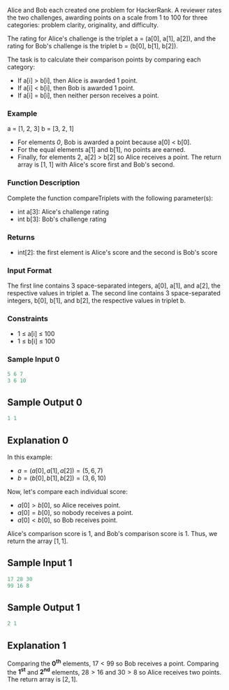 Alice and Bob each created one problem for HackerRank. A reviewer rates the two challenges, awarding points on a scale from 1 to 100 for three categories: problem clarity, originality, and difficulty.

The rating for Alice's challenge is the triplet a = (a[0], a[1], a[2]), and the rating for Bob's challenge is the triplet b = (b[0], b[1], b[2]).

The task is to calculate their comparison points by comparing each category:

- If a[i] > b[i], then Alice is awarded 1 point.
- If a[i] < b[i], then Bob is awarded 1 point.
- If a[i] = b[i], then neither person receives a point.

### Example

a = [1, 2, 3]
b = [3, 2, 1]

- For elements *0*, Bob is awarded a point because a[0] < b[0].
- For the equal elements a[1] and b[1], no points are earned.
- Finally, for elements 2, a[2] > b[2] so Alice receives a point.
The return array is [1, 1] with Alice's score first and Bob's second.

### Function Description

Complete the function compareTriplets with the following parameter(s):

- int a[3]: Alice's challenge rating
- int b[3]: Bob's challenge rating

### Returns

- int[2]: the first element is Alice's score and the second is Bob's score

### Input Format

The first line contains 3 space-separated integers, a[0], a[1], and a[2], the respective values in triplet a.
The second line contains 3 space-separated integers, b[0], b[1], and b[2], the respective values in triplet b.

### Constraints

- 1 ≤ a[i] ≤ 100
- 1 ≤ b[i] ≤ 100

### Sample Input 0

```c++
5 6 7
3 6 10
```

## Sample Output 0

```c++
1 1
```

## Explanation 0

In this example:
- $a = (a[0], a[1], a[2]) = (5, 6, 7)$
- $b = (b[0], b[1], b[2]) = (3, 6, 10)$

Now, let's compare each individual score:
- $a[0] > b[0]$, so Alice receives  point.
- $a[0] = b[0]$, so nobody receives a point.
- $a[0] < b[0]$, so Bob receives  point.

Alice's comparison score is $1$, and Bob's comparison score is $1$. Thus, we return the array $[1, 1]$.

## Sample Input 1

```c++
17 28 30
99 16 8
```

## Sample Output 1

```c++
2 1
```

## Explanation 1

Comparing the **0<sup>th</sup>** elements, $17 < 99$ so Bob receives a point.
Comparing the **1<sup>st</sup>** and **2<sup>nd</sup>** elements, $28 > 16$ and $30 > 8$ so Alice receives two points.
The return array is $[2, 1]$.